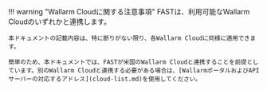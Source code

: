 !!! warning "Wallarm Cloudに関する注意事項"
    FASTは、利用可能なWallarm Cloudのいずれかと連携します。
    
    本ドキュメントの記載内容は、特に断りがない限り、各Wallarm Cloudに同様に適用できます。
    
    簡単のため、本ドキュメントでは、FASTが米国のWallarm Cloudと連携することを前提としています。別のWallarm Cloudと連携する必要がある場合は、[WallarmポータルおよびAPIサーバーの対応するアドレス](cloud-list.md)を使用してください。